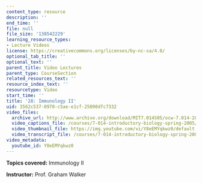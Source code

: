 ```yaml
---
content_type: resource
description: ''
end_time: ''
file: null
file_size: '138542229'
learning_resource_types:
- Lecture Videos
license: https://creativecommons.org/licenses/by-nc-sa/4.0/
optional_tab_title: ''
optional_text: ''
parent_title: Video Lectures
parent_type: CourseSection
related_resources_text: ''
resource_index_text: ''
resourcetype: Video
start_time: ''
title: '28: Immunology II'
uid: 3562c537-0970-c5ae-e1cf-25090dfc7332
video_files:
  archive_url: http://www.archive.org/download/MIT7.014S05/ocw-7.014-28-20apr05-220k.mp4
  video_captions_file: /courses/7-014-introductory-biology-spring-2005/ead9a4d87e5d5949a8b7aabf5302f12e_Y8eEMYqkwz0.vtt
  video_thumbnail_file: https://img.youtube.com/vi/Y8eEMYqkwz0/default.jpg
  video_transcript_file: /courses/7-014-introductory-biology-spring-2005/31e6ba86b9f498dbe7667da0baf9ba0f_Y8eEMYqkwz0.pdf
video_metadata:
  youtube_id: Y8eEMYqkwz0
---
```


**Topics covered:** Immunology II  
  
**Instructor:** Prof. Graham Walker


